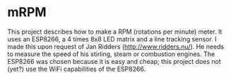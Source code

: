 # mRPM
This project describes how to make a RPM (rotations per minute) meter.
It uses an ESP8266, a 4 times 8x8 LED matrix and a line tracking sensor.
I made this upon request of Jan Ridders (http://www.ridders.nu/).
He needs to measure the speed of his stirling, steam or combustion engines.
The ESP8266 was chosen because it is easy and cheap; this project does not (yet?) use the WiFi capabilities of the ESP8266.
